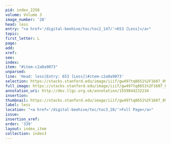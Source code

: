 ```yaml
---
pid: index_2258
volume: Volume 3
image_number: '28'
head: less
entry: "<a href='/digital-beehive/toc/toc2_147/'>653 [Less]</a>"
topic: 
first_letter: L
page: 
add: 
xref: 
see: 
index: 
item: "#item-c2a0a9073"
unparsed: 
line: 'Head: less|Entry: 653 [Less]|#item-c2a0a9073'
selection: https://stacks.stanford.edu/image/iiif/gw497tq8651%2F1607_0971/1145,510,314,162/full/0/default.jpg
full_image: https://stacks.stanford.edu/image/iiif/gw497tq8651%2F1607_0971/full/full/0/default.jpg
annotation_uri: http://dev.llgc.org.uk/annotation/1559844232234
insertion: 
thumbnail: https://stacks.stanford.edu/image/iiif/gw497tq8651%2F1607_0971/1145,510,314,162/150,/0/default.jpg
label: less
location: "<a href='/digital-beehive/toc/toc3_28/'>Full Page</a>"
issue: 
insertion_xref: 
order: '339'
layout: index_item
collection: index3
---
```

